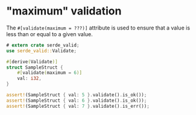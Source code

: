 # "maximum" validation

The `#[validate(maximum = ???)]` attribute is used to ensure that a value is less than or equal to a given value.

```rust
# extern crate serde_valid;
use serde_valid::Validate;

#[derive(Validate)]
struct SampleStruct {
    #[validate(maximum = 6)]
    val: i32,
}

assert!(SampleStruct { val: 5 }.validate().is_ok());
assert!(SampleStruct { val: 6 }.validate().is_ok());
assert!(SampleStruct { val: 7 }.validate().is_err());
```
